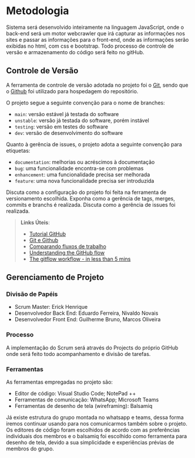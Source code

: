 
# Metodologia

Sistema será desenvolvido inteiramente na linguagem JavaScript, onde o back-end será um motor webcrawler que irá capturar as informações nos sites e passar as informações para o front-end, onde as informações serão exibidas no html, com css e bootstrap. Todo processo de controle de versão e armazenamento do código será feito no gitHub. 


## Controle de Versão

A ferramenta de controle de versão adotada no projeto foi o
[Git](https://git-scm.com/), sendo que o [Github](https://github.com)
foi utilizado para hospedagem do repositório.

O projeto segue a seguinte convenção para o nome de branches:

- `main`: versão estável já testada do software
- `unstable`: versão já testada do software, porém instável
- `testing`: versão em testes do software
- `dev`: versão de desenvolvimento do software

Quanto à gerência de issues, o projeto adota a seguinte convenção para
etiquetas:

- `documentation`: melhorias ou acréscimos à documentação
- `bug`: uma funcionalidade encontra-se com problemas
- `enhancement`: uma funcionalidade precisa ser melhorada
- `feature`: uma nova funcionalidade precisa ser introduzida

Discuta como a configuração do projeto foi feita na ferramenta de versionamento escolhida. Exponha como a gerência de tags, merges, commits e branchs é realizada. Discuta como a gerência de issues foi realizada.

> **Links Úteis**:
> - [Tutorial GitHub](https://guides.github.com/activities/hello-world/)
> - [Git e Github](https://www.youtube.com/playlist?list=PLHz_AreHm4dm7ZULPAmadvNhH6vk9oNZA)
>  - [Comparando fluxos de trabalho](https://www.atlassian.com/br/git/tutorials/comparing-workflows)
> - [Understanding the GitHub flow](https://guides.github.com/introduction/flow/)
> - [The gitflow workflow - in less than 5 mins](https://www.youtube.com/watch?v=1SXpE08hvGs)

## Gerenciamento de Projeto

### Divisão de Papéis

- Scrum Master: Erick Henrique
- Desenvolvedor Back End: Eduardo Ferreira, Nivaldo Novais
- Desenvolvedor Front End: Guilherme Bruno, Marcos Oliveira

### Processo

A implementação do Scrum será através do Projects do próprio GitHub onde será feito todo acompanhamento e divisão de tarefas.

### Ferramentas

As ferramentas empregadas no projeto são:
- Editor de código: 
Visual Studio Code; NotePad ++
- Ferramentas de comunicação: 
WhatsApp; Microsoft Teams
- Ferramentas de desenho de tela (wireframing): 
Balsamiq


Já existe estrutura do grupo montada no whatsapp e teams, dessa forma iremos continuar usando para nos comunicarmos também sobre o projeto. Os editores de código foram escolhidos de acordo com as preferências individuais dos membros e o balsamiq foi escolhido como ferramenta para desenho de tela, devido a sua simplicidade e experiências prévias de membros do grupo. 
